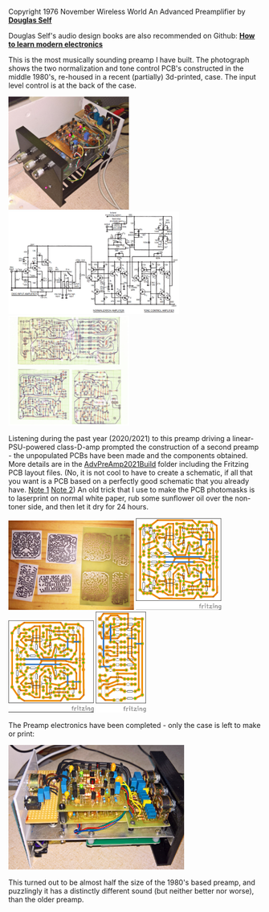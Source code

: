 Copyright 1976 November Wireless World An Advanced Preamplifier by [**Douglas Self**](http://www.douglas-self.com/ampins/library/ampartew.htm)

Douglas Self's audio design books are also recommended on Github: [**How to learn modern electronics**](https://github.com/joaocarvalhoopen/How_to_learn_modern_electronics)

This is the most musically sounding preamp I have built. The photograph shows the two normalization and tone control PCB's constructed in the middle 1980's, re-housed in a recent (partially) 3d-printed, case. The input level control is at the back of the case. 

<p align="left">
<img src="DSelfPreamp1.jpg" width="240" />  
<img src="DSelfPreamp.jpg" width="340" />   
<img src="pcb-layouts.jpg" width="240" />  	
</p>
	
Listening during the past year (2020/2021) to this preamp driving a linear-PSU-powered class-D-amp prompted the construction of a second preamp - the unpopulated PCBs have been made and the components obtained. More details are in the [AdvPreAmp2021Build](AdvPreAmp2021Build) folder including the Fritzing PCB layout files. (No, it is not cool to have to create a schematic, if all that you want is a PCB based on a perfectly good schematic that you already have. [Note 1](https://github.com/geedotk/CS42448_T4_TEST2) [Note 2](https://hackaday.io/project/2984-teensy-audio-library/log/187557-updated-cs42448-pcb-for-teensy-4x)) An old trick that I use to make the PCB photomasks is to laserprint on normal white paper, rub some sunflower oil over the non-toner side, and then let it dry for 24 hours.

<p align="left">
<img src="AdvPreAmp2021Build/pcb1.jpg" width="250" />  
<img src="AdvPreAmp2021Build/AdvPreAmp1_pcb.jpg" width="170" />   
<img src="AdvPreAmp2021Build/AdvPreAmp2_pcb.jpg" width="170" />  
<img src="AdvPreAmp2021Build/AdvPreAmp3_pcb.jpg" width="100" />  
</p>

The Preamp electronics have been completed - only the case is left to make or print:
<p align="left">
<img src="AdvPreAmp2021Build/Completed2.jpg" width="350" />  
</p>

This turned out to be almost half the size of the 1980's based preamp, and puzzlingly it has a distinctly different sound (but neither better nor worse), than the older preamp. 
